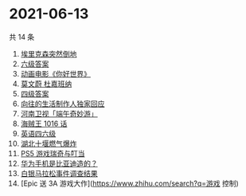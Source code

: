 # 2021-06-13

共 14 条

<!-- BEGIN -->
<!-- 最后更新时间 Sun Jun 13 2021 15:09:07 GMT+0800 (China Standard Time) -->

1. [埃里克森突然倒地](https://www.zhihu.com/search?q=埃里克森)
2. [六级答案](https://www.zhihu.com/search?q=六级答案)
3. [动画电影《你好世界》](https://www.zhihu.com/search?q=你好世界)
4. [莫文蔚 杜嘉班纳](https://www.zhihu.com/search?q=莫文蔚)
5. [四级答案](https://www.zhihu.com/search?q=四级答案)
6. [向往的生活制作人独家回应](https://www.zhihu.com/search?q=向往的生活)
7. [河南卫视「端午奇妙游」](https://www.zhihu.com/search?q=端午奇妙游)
8. [海贼王 1016 话](https://www.zhihu.com/search?q=海贼王)
9. [英语四六级](https://www.zhihu.com/search?q=四六级)
10. [湖北十堰燃气爆炸](https://www.zhihu.com/search?q=十堰燃气爆炸)
11. [PS5 游戏瑞奇与叮当](https://www.zhihu.com/search?q=瑞奇与叮当)
12. [华为手机是比亚迪造的？](https://www.zhihu.com/search?q=华为手机)
13. [白银马拉松事件调查结果](https://www.zhihu.com/search?q=甘肃白银马拉松)
14. [Epic 送 3A 游戏大作](https://www.zhihu.com/search?q=游戏 控制)

<!-- END -->
